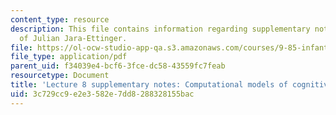 ```yaml
---
content_type: resource
description: This file contains information regarding supplementary notes courtesy
  of Julian Jara-Ettinger.
file: https://ol-ocw-studio-app-qa.s3.amazonaws.com/courses/9-85-infant-and-early-childhood-cognition-fall-2012/3c729cc9e2e3582e7dd8288328155bac_MIT9_85F12_lec8CompSupNo.pdf
file_type: application/pdf
parent_uid: f34039e4-bcf6-3fce-dc58-43559fc7feab
resourcetype: Document
title: 'Lecture 8 supplementary notes: Computational models of cognitive development'
uid: 3c729cc9-e2e3-582e-7dd8-288328155bac
---
```

